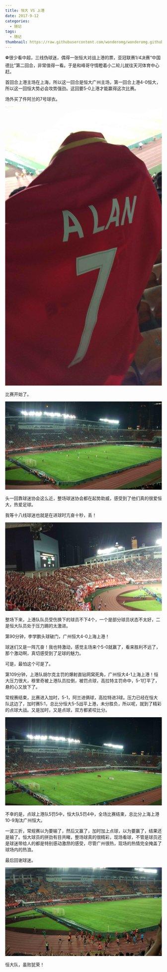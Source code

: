 ```yaml
---
title: 恒大 VS 上港
date: 2017-9-12
categories: 
  - 随记
tags: 
  - 随记
thumbnail: https://raw.githubusercontent.com/wonderomg/wonderomg.github.io/master/img/start.jpg
---
```


⚽很少看中超，三线伪球迷，偶得一张恒大对战上港的票，亚冠联赛1/4决赛“中国德比”第二回合，非常值得一看。于是和峰哥守情瞪着小二轮儿就往天河体育中心赶。

<!--more-->

​        首回合上港主场在上海，所以这一回合是恒大广州主场，第一回合上港4-0恒大，所以这一回恒大势必会攻势强劲。这回要5-0上港才能赢得这次比赛。

场外买了件阿兰的7号球衣。

![7th](https://raw.githubusercontent.com/wonderomg/wonderomg.github.io/master/img/7th.jpg)

比赛开始了。

![start](https://raw.githubusercontent.com/wonderomg/wonderomg.github.io/master/img/start.jpg)

头一回靠球迷协会这么近，整场球迷协会都在起势助威，感受到了他们真的很爱恒大，热爱足球。

我等十八线球迷也就是在进球时亢奋十秒，丢！

![fans](https://raw.githubusercontent.com/wonderomg/wonderomg.github.io/master/img/fans.jpg)

整场下来，上港队队员受伤换下的球员不下4个，一个是部分球员状态不太好，二是恒大队员处于压力踢的太激进。

第90分钟，李学鹏头球破门，广州恒大4-0上海上港！

球迷们又是一阵亢奋！我也特激动，感觉主场来个5-0就赢了，看来胜利不远了，那个激动啊，真切感受到了足球的魅力。

可是，最怕这个可是了。

第109分钟，上港队胡尔克主罚的爆射直钻网窝死角，广州恒大4-1上海上港！恒大压力很大，穆里奇被上港队员拉倒，被罚点球，高拉特主罚命中，5-1打平了，悬的心又放下了。

常规赛结束，比赛进入加时，5-1，阿兰进俩球，高拉特进3球。压力已经在恒大队这边了，加时赛5:1，总比分恒大5-5战平上港，未分胜负，所以呢，就到了精彩的点球大战。又是加时，又是点球，双方都紧咬比分。

![penaltykick](https://raw.githubusercontent.com/wonderomg/wonderomg.github.io/master/img/penaltykick.jpg)

不幸的是，点球上港队5罚5中，恒大队5罚4中，全场比赛结束，总比分上海上港10-9淘汰广州恒大。

一波三折，常规赛以为要输了，然后又赢了，加时加上点球，以为要赢了，结果还是输了。恒大球员的拼劲有目共睹，整场球真的很精彩，现场看球，不管是球员还是球迷带给人的都是特别感动激昂的感受，尽管广州很热，现场的热情完全掩盖了球场内的热浪。

最后回谢球迷。

![thank](https://raw.githubusercontent.com/wonderomg/wonderomg.github.io/master/img/thank.jpg)

恒大队，虽败犹荣！